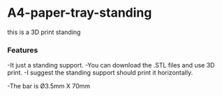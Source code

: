 # A4-paper-tray-standing
this is a 3D print standing

### Features

-It just a standing support.
-You can download the .STL files and use 3D print.
-I suggest the standing support should print it horizontally.

-The bar is Ø3.5mm X 70mm
